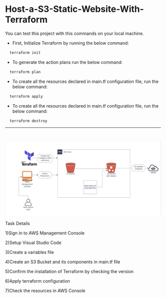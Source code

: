 # Host-a-S3-Static-Website-With-Terraform

You can test this project with this commands on your local machine.

- First, Initialize Terraform by running the below command:
```bash
  terraform init
```
- To generate the action plans run the below command:
```bash
  terraform plan
```
- To create all the resources declared in main.tf configuration file, run the below command:
```bash
  terraform apply
```
- To create all the resources declared in main.tf configuration file, run the below command:
```bash
  terraform destroy
```

<hr>
<br>

![Chart](assets/Chart.png)


Task Details

1)Sign in to AWS Management Console

2)Setup Visual Studio Code

3)Create a variables file

4)Create an S3 Bucket and its components in main.tf file

5)Confirm the installation of Terraform by checking the version

6)Apply terraform configuration

7)Check the resources in AWS Console
